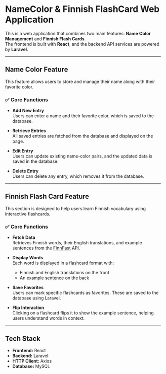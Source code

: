 # NameColor & Finnish FlashCard Web Application

This is a web application that combines two main features: **Name Color Management** and **Finnish Flash Cards**.  
The frontend is built with **React**, and the backend API services are powered by **Laravel**.

---

## Name Color Feature

This feature allows users to store and manage their name along with their favorite color.

### ✅ Core Functions

-   **Add New Entry**  
    Users can enter a name and their favorite color, which is saved to the database.

-   **Retrieve Entries**  
    All saved entries are fetched from the database and displayed on the page.

-   **Edit Entry**  
    Users can update existing name-color pairs, and the updated data is saved in the database.

-   **Delete Entry**  
    Users can delete any entry, which removes it from the database.

---

## Finnish Flash Card Feature

This section is designed to help users learn Finnish vocabulary using interactive flashcards.

### ✅ Core Functions

-   **Fetch Data**  
    Retrieves Finnish words, their English translations, and example sentences from the [FinnFast](https://finnfast.fi/) API.

-   **Display Words**  
    Each word is displayed in a flashcard format with:

    -   Finnish and English translations on the front
    -   An example sentence on the back

-   **Save Favorites**  
    Users can mark specific flashcards as favorites. These are saved to the database using Laravel.

-   **Flip Interaction**  
    Clicking on a flashcard flips it to show the example sentence, helping users understand words in context.

---

## Tech Stack

-   **Frontend:** React
-   **Backend:** Laravel
-   **HTTP Client:** Axios
-   **Database:** MySQL
